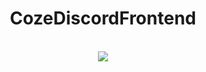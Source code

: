 <div align="center">

# CozeDiscordFrontend

<br>

<img src="https://img2.imgtp.com/2024/02/21/9nNzEsux.png"/>
  
</div>

